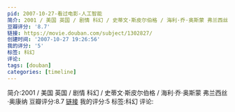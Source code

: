 ```yaml
---
pid: 2007-10-27-看过电影-人工智能
简介: 2001 / 美国 英国 / 剧情 科幻 / 史蒂文·斯皮尔伯格 / 海利·乔·奥斯蒙 弗兰西丝·奥康纳
豆瓣评分: '8.7'
链接: https://movie.douban.com/subject/1302827/
创建时间: '2007-10-27 19:26:56'
我的评分: '5'
标签: 科幻
评论:
tags: [douban]
categories: [timeline]
---
```

简介:2001 / 美国 英国 / 剧情 科幻 / 史蒂文·斯皮尔伯格 / 海利·乔·奥斯蒙 弗兰西丝·奥康纳
豆瓣评分:8.7
[链接](https://movie.douban.com/subject/1302827/)
我的评分:5
标签:科幻
评论:
